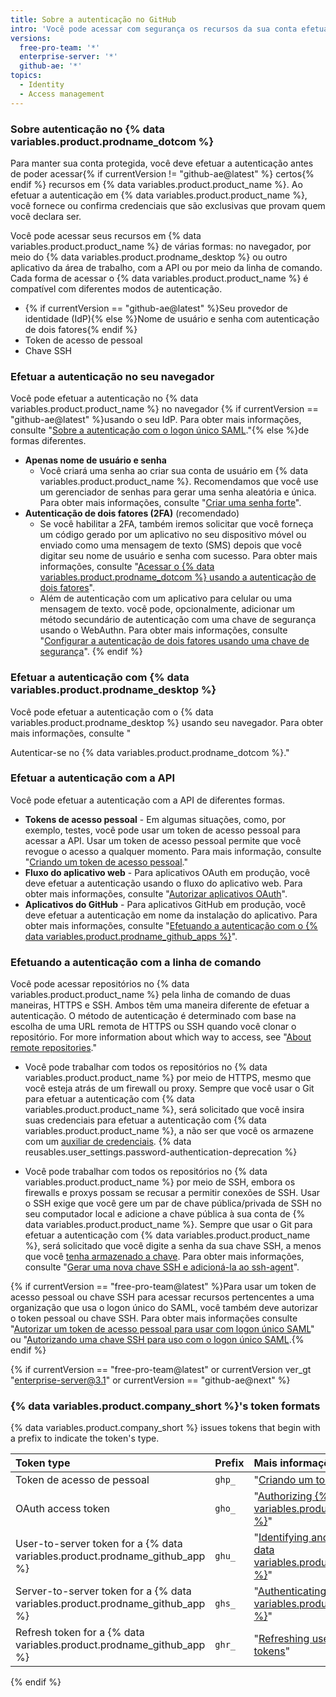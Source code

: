 ```yaml
---
title: Sobre a autenticação no GitHub
intro: 'Você pode acessar com segurança os recursos da sua conta efetuando a autenticação no {% data variables.product.product_name %} e usando credenciais diferentes dependendo de onde você efetua a autenticação.'
versions:
  free-pro-team: '*'
  enterprise-server: '*'
  github-ae: '*'
topics:
  - Identity
  - Access management
---
```


### Sobre autenticação no {% data variables.product.prodname_dotcom %}

Para manter sua conta protegida, você deve efetuar a autenticação antes de poder acessar{% if currentVersion != "github-ae@latest" %} certos{% endif %} recursos em {% data variables.product.product_name %}. Ao efetuar a autenticação em {% data variables.product.product_name %}, você fornece ou confirma credenciais que são exclusivas que provam quem você declara ser.

Você pode acessar seus recursos em {% data variables.product.product_name %} de várias formas: no navegador, por meio do {% data variables.product.prodname_desktop %} ou outro aplicativo da área de trabalho, com a API ou por meio da linha de comando. Cada forma de acessar o {% data variables.product.product_name %} é compatível com diferentes modos de autenticação.

- {% if currentVersion == "github-ae@latest" %}Seu provedor de identidade (IdP){% else %}Nome de usuário e senha com autenticação de dois fatores{% endif %}
- Token de acesso de pessoal
- Chave SSH

### Efetuar a autenticação no seu navegador

Você pode efetuar a autenticação no {% data variables.product.product_name %} no navegador {% if currentVersion == "github-ae@latest" %}usando o seu IdP. Para obter mais informações, consulte "[Sobre a autenticação com o logon único SAML](/github/authenticating-to-github/about-authentication-with-saml-single-sign-on)."{% else %}de formas diferentes.

- **Apenas nome de usuário e senha**
    - Você criará uma senha ao criar sua conta de usuário em {% data variables.product.product_name %}. Recomendamos que você use um gerenciador de senhas para gerar uma senha aleatória e única. Para obter mais informações, consulte "[Criar uma senha forte](/github/authenticating-to-github/creating-a-strong-password)".
- **Autenticação de dois fatores (2FA)** (recomendado)
    - Se você habilitar a 2FA, também iremos solicitar que você forneça um código gerado por um aplicativo no seu dispositivo móvel ou enviado como uma mensagem de texto (SMS) depois que você digitar seu nome de usuário e senha com sucesso. Para obter mais informações, consulte "[Acessar o {% data variables.product.prodname_dotcom %} usando a autenticação de dois fatores](/github/authenticating-to-github/accessing-github-using-two-factor-authentication#providing-a-2fa-code-when-signing-in-to-the-website)".
    - Além de autenticação com um aplicativo para celular ou uma mensagem de texto. você pode, opcionalmente, adicionar um método secundário de autenticação com uma chave de segurança usando o WebAuthn. Para obter mais informações, consulte "[Configurar a autenticação de dois fatores usando uma chave de segurança](/github/authenticating-to-github/configuring-two-factor-authentication#configuring-two-factor-authentication-using-a-security-key)".
{% endif %}

### Efetuar a autenticação com {% data variables.product.prodname_desktop %}

Você pode efetuar a autenticação com o {% data variables.product.prodname_desktop %} usando seu navegador. Para obter mais informações, consulte "

Autenticar-se no {% data variables.product.prodname_dotcom %}."</p> 



### Efetuar a autenticação com a API

Você pode efetuar a autenticação com a API de diferentes formas.

- **Tokens de acesso pessoal** 
      - Em algumas situações, como, por exemplo, testes, você pode usar um token de acesso pessoal para acessar a API. Usar um token de acesso pessoal permite que você revogue o acesso a qualquer momento. Para mais informação, consulte "[Criando um token de acesso pessoal](/github/authenticating-to-github/creating-a-personal-access-token)."
- **Fluxo do aplicativo web** 
      - Para aplicativos OAuth em produção, você deve efetuar a autenticação usando o fluxo do aplicativo web. Para obter mais informações, consulte "[Autorizar aplicativos OAuth](/apps/building-oauth-apps/authorizing-oauth-apps/#web-application-flow)".
- **Aplicativos do GitHub** 
      - Para aplicativos GitHub em produção, você deve efetuar a autenticação em nome da instalação do aplicativo. Para obter mais informações, consulte "[Efetuando a autenticação com o {% data variables.product.prodname_github_apps %}](/apps/building-github-apps/authenticating-with-github-apps/)".



### Efetuando a autenticação com a linha de comando

Você pode acessar repositórios no {% data variables.product.product_name %} pela linha de comando de duas maneiras, HTTPS e SSH. Ambos têm uma maneira diferente de efetuar a autenticação. O método de autenticação é determinado com base na escolha de uma URL remota de HTTPS ou SSH quando você clonar o repositório. For more information about which way to access, see "[About remote repositories](/github/getting-started-with-github/about-remote-repositories)."

* Você pode trabalhar com todos os repositórios no {% data variables.product.product_name %} por meio de HTTPS, mesmo que você esteja atrás de um firewall ou proxy. Sempre que você usar o Git para efetuar a autenticação com {% data variables.product.product_name %}, será solicitado que você insira suas credenciais para efetuar a autenticação com {% data variables.product.product_name %}, a não ser que você os armazene com um [auxiliar de credenciais](/github/getting-started-with-github/caching-your-github-credentials-in-git). {% data reusables.user_settings.password-authentication-deprecation %}

* Você pode trabalhar com todos os repositórios no {% data variables.product.product_name %} por meio de SSH, embora os firewalls e proxys possam se recusar a permitir conexões de SSH. Usar o SSH exige que você gere um par de chave pública/privada de SSH no seu computador local e adicione a chave pública à sua conta de {% data variables.product.product_name %}. Sempre que usar o Git para efetuar a autenticação com {% data variables.product.product_name %}, será solicitado que você digite a senha da sua chave SSH, a menos que você [tenha armazenado a chave](/github/authenticating-to-github/generating-a-new-ssh-key-and-adding-it-to-the-ssh-agent#adding-your-ssh-key-to-the-ssh-agent). Para obter mais informações, consulte "[Gerar uma nova chave SSH e adicioná-la ao ssh-agent](/github/authenticating-to-github/generating-a-new-ssh-key-and-adding-it-to-the-ssh-agent)".

{% if currentVersion == "free-pro-team@latest" %}Para usar um token de acesso pessoal ou chave SSH para acessar recursos pertencentes a uma organização que usa o logon único do SAML, você também deve autorizar o token pessoal ou chave SSH. Para obter mais informações consulte "[Autorizar um token de acesso pessoal para usar com logon único SAML](/github/authenticating-to-github/authorizing-a-personal-access-token-for-use-with-saml-single-sign-on)" ou "[Autorizando uma chave SSH para uso com o logon único SAML](/github/authenticating-to-github/authorizing-an-ssh-key-for-use-with-saml-single-sign-on).{% endif %}

{% if currentVersion == "free-pro-team@latest" or currentVersion ver_gt "enterprise-server@3.1" or currentVersion == "github-ae@next" %}



### {% data variables.product.company_short %}'s token formats

{% data variables.product.company_short %} issues tokens that begin with a prefix to indicate the token's type.

| Token type                                                                      | Prefix | Mais informações                                                                                                                                                  |
|:------------------------------------------------------------------------------- |:------ |:----------------------------------------------------------------------------------------------------------------------------------------------------------------- |
| Token de acesso de pessoal                                                      | `ghp_` | "[Criando um token de acesso pessoal](/github/authenticating-to-github/creating-a-personal-access-token)"                                                         |
| OAuth access token                                                              | `gho_` | "[Authorizing {% data variables.product.prodname_oauth_apps %}](/developers/apps/authorizing-oauth-apps)"                                                       |
| User-to-server token for a {% data variables.product.prodname_github_app %}   | `ghu_` | "[Identifying and authorizing users for {% data variables.product.prodname_github_apps %}](/developers/apps/identifying-and-authorizing-users-for-github-apps)" |
| Server-to-server token for a {% data variables.product.prodname_github_app %} | `ghs_` | "[Authenticating with {% data variables.product.prodname_github_apps %}](/developers/apps/authenticating-with-github-apps#authenticating-as-an-installation)"   |
| Refresh token for a {% data variables.product.prodname_github_app %}          | `ghr_` | "[Refreshing user-to-server access tokens](/developers/apps/refreshing-user-to-server-access-tokens)"                                                             |


{% endif %}
